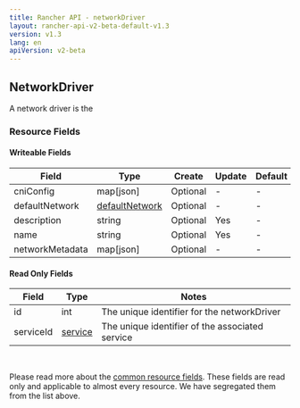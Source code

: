 ```yaml
---
title: Rancher API - networkDriver
layout: rancher-api-v2-beta-default-v1.3
version: v1.3
lang: en
apiVersion: v2-beta
---
```


## NetworkDriver

A network driver is the

### Resource Fields

#### Writeable Fields

Field | Type | Create | Update | Default | Notes
---|---|---|---|---|---
cniConfig | map[json] | Optional | - | - | 
defaultNetwork | [defaultNetwork]({{site.baseurl}}/rancher/{{page.version}}/{{page.lang}}/api/{{page.apiVersion}}/api-resources/defaultNetwork/) | Optional | - | - | 
description | string | Optional | Yes | - | 
name | string | Optional | Yes | - | 
networkMetadata | map[json] | Optional | - | - | 


#### Read Only Fields

Field | Type   | Notes
---|---|---
id | int  | The unique identifier for the networkDriver
serviceId | [service]({{site.baseurl}}/rancher/{{page.version}}/{{page.lang}}/api/{{page.apiVersion}}/api-resources/service/)  | The unique identifier of the associated service


<br>

Please read more about the [common resource fields]({{site.baseurl}}/rancher/{{page.version}}/{{page.lang}}/api/{{page.apiVersion}}/common/). These fields are read only and applicable to almost every resource. We have segregated them from the list above.





